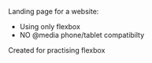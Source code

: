 Landing page for a website:
- Using only flexbox
- NO @media phone/tablet compatibilty

Created for practising flexbox
